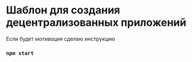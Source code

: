 # Шаблон для создания децентрализованных приложений

Если будет *мотивация* сделаю инструкцию

### `npm start`
